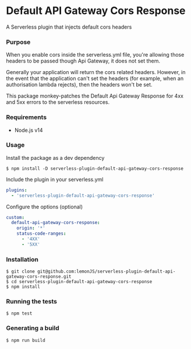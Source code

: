 # Default API Gateway Cors Response

A Serverless plugin that injects default cors headers

### Purpose

When you enable cors inside the serverless.yml file, you're allowing those headers to be passed though Api Gateway, it does not set them.

Generally your application will return the cors related headers. However, in the event that the application can't set the headers (for example, when an authorisation lambda rejects), then the headers won't be set.

This package monkey-patches the Default Api Gateway Response for 4xx and 5xx errors to the serverless resources. 

### Requirements
- Node.js v14

### Usage
Install the package as a dev dependency
```shell
$ npm install -D serverless-plugin-default-api-gateway-cors-response
```
Include the plugin in your serverless.yml
```yaml
plugins:
  - 'serverless-plugin-default-api-gateway-cors-response'
```
Configure the options (optional)
```yaml
custom:
  default-api-gateway-cors-response:
    origin: '*'
    status-code-ranges:
      - '4XX'
      - '5XX'
```

### Installation
```shell
$ git clone git@github.com:lemonJS/serverless-plugin-default-api-gateway-cors-response.git
$ cd serverless-plugin-default-api-gateway-cors-response
$ npm install
```

### Running the tests
```shell
$ npm test 
```

### Generating a build
```shell
$ npm run build
```
